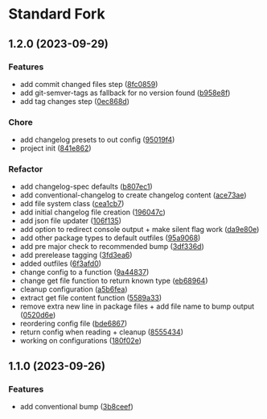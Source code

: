 # Standard Fork

## 1.2.0 (2023-09-29)


### Features

* add commit changed files step ([8fc0859](https://github.com/eglavin/standard-fork/commit/8fc08594b93b3011ba8139f8245ebc88ff2c5707))
* add git-semver-tags as fallback for no version found ([b958e8f](https://github.com/eglavin/standard-fork/commit/b958e8f5584142a3aafe4b2d75c97234eaa7d422))
* add tag changes step ([0ec868d](https://github.com/eglavin/standard-fork/commit/0ec868d9dde1a438a07dba31accd322ac016f83c))


### Chore

* add changelog presets to out config ([95019f4](https://github.com/eglavin/standard-fork/commit/95019f4f90babb8c388d83c1a888939377a1f57f))
* project init ([841e862](https://github.com/eglavin/standard-fork/commit/841e862cdc00863aaddd8668ea2daf088dcd0866))


### Refactor

* add changelog-spec defaults ([b807ec1](https://github.com/eglavin/standard-fork/commit/b807ec1c1d45b125932db59d3c7fe269c609989d))
* add conventional-changelog to create changelog content ([ace73ae](https://github.com/eglavin/standard-fork/commit/ace73aeb6203e76ca6599175bb1878bb04375040))
* add file system class ([cea1cb7](https://github.com/eglavin/standard-fork/commit/cea1cb7280370b6e2474810f2a9e2dfa70e2e190))
* add initial changelog file creation ([196047c](https://github.com/eglavin/standard-fork/commit/196047c8892b770073a5425f7ce6ae181a46a48a))
* add json file updater ([106f135](https://github.com/eglavin/standard-fork/commit/106f135bb695d724498fdc40e75ae4f23b53b875))
* add option to redirect console output + make silent flag work ([da9e80e](https://github.com/eglavin/standard-fork/commit/da9e80ed21538b25e33b2e08fd63e5e6d97e774e))
* add other package types to default outfiles ([95a9068](https://github.com/eglavin/standard-fork/commit/95a9068a3958137bafb2a57b7505dfcb81e1b9dc))
* add pre major check to recommended bump ([3df336d](https://github.com/eglavin/standard-fork/commit/3df336dd59d751b8c85141e4fd1c3de66f3e4ac6))
* add prerelease tagging ([3fd3ea6](https://github.com/eglavin/standard-fork/commit/3fd3ea6f780ab3d04c26e4ed71bfe4def393e7b7))
* added outfiles ([6f3afd0](https://github.com/eglavin/standard-fork/commit/6f3afd08261320baf7317f6f52681b6d7939fb86))
* change config to a function ([9a44837](https://github.com/eglavin/standard-fork/commit/9a448376b3375bf058708df22d6900fdcd010534))
* change get file function to return known type ([eb68964](https://github.com/eglavin/standard-fork/commit/eb6896439b21ab9c64b4e40a19fdc63b75ff9f48))
* cleanup configuration ([a5b6fea](https://github.com/eglavin/standard-fork/commit/a5b6feaa18f8e429df01fc169e66f47db88025ef))
* extract get file content function ([5589a33](https://github.com/eglavin/standard-fork/commit/5589a3335065cc503272a4b3ef475b66564bc923))
* remove extra new line in package files + add file name to bump output ([0520d6e](https://github.com/eglavin/standard-fork/commit/0520d6e9ccaca4c6571b89834e2483d78bf0af40))
* reordering config file ([bde6867](https://github.com/eglavin/standard-fork/commit/bde68676733430985728ab11a5735e6c14249feb))
* return config when reading + cleanup ([8555434](https://github.com/eglavin/standard-fork/commit/85554343a4f26d7b2cad3fe80e449b7943040160))
* working on configurations ([180f02e](https://github.com/eglavin/standard-fork/commit/180f02ee2f884adbfd17a586e8f1de0c1e3a09b7))


## 1.1.0 (2023-09-26)


### Features

* add conventional bump ([3b8ceef](https://github.com/eglavin/standard-fork/commit/3b8ceef27baced317d6d7375dc3dfc2e6b0a58b0))


